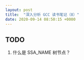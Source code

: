 ```yaml
---
layout: post
title:  "深入分析 GCC 读书笔记（8）"
date: 2020-09-14 08:50:15 +0000   
---
```


TODO
----

1. 什么是 SSA_NAME 树节点？
